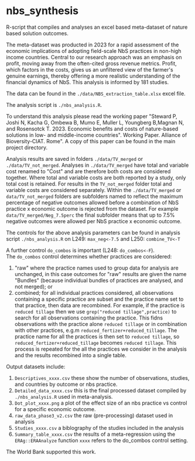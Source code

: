 # nbs_synthesis
R-script that compiles and analyses an excel based meta-dataset of nature based solution outcomes.

The meta-dataset was producted in 2023 for a rapid assessment of the economic implications of adopting field-scale NbS practices in non-high income countries. Central to our research approach was an emphasis on profit, moving away from the often-cited gross revenue metrics. Profit, which factors in the costs, gives us an unfiltered view of the farmer's genuine earnings, thereby offering a more realistic understanding of the financial dynamics of NbS. This analysis is informed by 181 studies.

The data can be found in the ```./data/NBS_extraction_table.xlsx``` excel file.

The analysis script is ```./nbs_analysis.R```.

To understand this analysis please read the working paper "Steward P, Joshi N, Kacha G, Ombewa B, Mumo E, Muller L, Youngberg B,Magnan N, and Rosensotck T. 2023. Economic benefits and costs of nature-based solutions in low- and middle-income countries". Working Paper. Alliance of Bioversity-CIAT. Rome". A copy of this paper can be found in the main project directory.

Analysis results are saved in folders ```./data/TV_merged``` or ```./data/TV_not_merged```.  Analyses  in ```./data/TV_merged``` have total and variable cost  renamed to "Cost" and are therefore both costs are considered together. Where total and variable costs are both reported by a study, only total cost is retained.  For results in the ```TV_not_merged```  folder total and variable costs are considered separately. Within the ```./data/TV_merged``` or ```data/TV_not_merged``` folders are subfolders named to reflect the maximum percentage of negative outcomes allowed before a combination of NbS practice x economic outcome is rejected from the dataset. For example ```data/TV_merged/Neg_7.5perc``` the final subfolder means that up to 7.5% negative outcomes were allowed per NbS practice x economic outcome.

The controls for the above analysis parameters can be found in analysis script ```./nbs_analysis.R``` on L249: ```max_neg<-7.5``` and L250: ```combine_TV<-T ```

A further control ```do_combos``` is important (L248: ```do_combos<-F```).  
The ```do_combos``` control determines whether practices are considered: 
  1) "raw" where the practice names used to group data for analysis are unchanged, in this case outcomes for "raw" results are given the name "Bundles" (because individual bundles of practices are analysed, and not merged); or 
  2) combined; for all individual practices considered, all observations containing a specific practice are subset and the practice name set to that practice, then data are recombined. For example, if the practice is ```reduced tillage``` then we use ```grep("reduced tillage",practice)``` to search for all observations containing the practice. This fidns observations with the practice alone ```reduced tillage``` or in combination with other practices, e.g.m ```reduced_fertizer+reduced_tillage```. The practice name for all the practices is then set to ```reduced tillage```, so ```reduced_fertizer+reduced_tillage``` becomes ```reduced tillage```. This process is repeated for the all the practices we consider in the analysis and the results recombined into a single table.

Output datasets include:
1) ```Descriptives_xxxx.csv``` these show the number of observations, studies, and countries by outcome or nbs practice.
2) ```Detailed_data_xxxx.csv``` this is the final processed dataset compiled by ```./nbs_analysis.R``` used in meta-analysis.
3) ```Dot_plot_xxxx.png``` a plot of the effect size of an nbs practice vs control for a specific economic outcome. 
4) ```raw_data_phase3_v2.csv``` the raw (pre-processing) dataset used in analysis
5) ```Studies_xxxx.csv``` a biblography of the studies included in the analysis
6) ```Summary_table_xxxx.csv``` the results of a meta-regression using the ```ERAg::ERAAnalyze``` function
```xxxx``` refers to the do_combos control setting.

The World Bank supported this work. 
